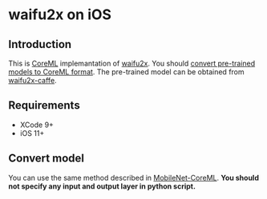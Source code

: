 # waifu2x on iOS

## Introduction
This is [CoreML](https://developer.apple.com/documentation/coreml) implemantation of [waifu2x](https://github.com/nagadomi/waifu2x). You should [convert pre-trained models to CoreML format](https://developer.apple.com/documentation/coreml/converting_trained_models_to_core_ml). The pre-trained model can be obtained from [waifu2x-caffe](https://github.com/lltcggie/waifu2x-caffe).

## Requirements
 - XCode 9+
 - iOS 11+
 
 ## Convert model
You can use the same method described in [MobileNet-CoreML](https://github.com/hollance/MobileNet-CoreML). **You should not specify any input and output layer in python script.**
